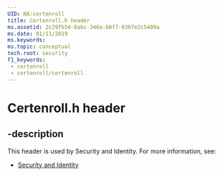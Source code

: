 ```yaml
---
UID: NA:certenroll
title: Certenroll.h header
ms.assetid: 2c29fb54-8abc-346a-b0f7-836fe2c5489a
ms.date: 01/11/2019
ms.keywords: 
ms.topic: conceptual
tech.root: security
f1_keywords:
 - certenroll
 - certenroll/certenroll
---
```


# Certenroll.h header


## -description

This header is used by Security and Identity. For more information, see:

- [Security and Identity](../_security/index.md)

